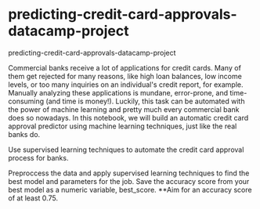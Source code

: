 # predicting-credit-card-approvals-datacamp-project
predicting-credit-card-approvals-datacamp-project

Commercial banks receive a lot of applications for credit cards. Many of them get rejected for many reasons, like high loan balances, low income levels, or too many inquiries on an individual's credit report, for example. Manually analyzing these applications is mundane, error-prone, and time-consuming (and time is money!). Luckily, this task can be automated with the power of machine learning and pretty much every commercial bank does so nowadays. In this notebook, we will build an automatic credit card approval predictor using machine learning techniques, just like the real banks do.

Use supervised learning techniques to automate the credit card approval process for banks.

Preproccess the data and apply supervised learning techniques to find the best model and parameters for the job. Save the accuracy score from your best model as a numeric variable, best_score. **Aim for an accuracy score of at least 0.75. 
